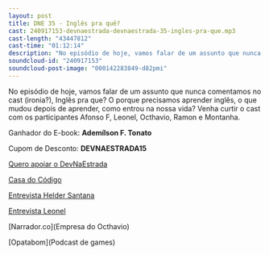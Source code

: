 ```yaml
---
layout: post
title: DNE 35 - Inglês pra quê?
cast: 240917153-devnaestrada-devnaestrada-35-ingles-pra-que.mp3
cast-length: "43447812"
cast-time: "01:12:14"
description: "No episódio de hoje, vamos falar de um assunto que nunca comentamos no cast (ironia?), Inglês pra que? O porque precisamos aprender inglês, o que mudou depois de aprender, como entrou na nossa vida? Venha curtir o cast com os participantes Afonso F, Leonel, Octhavio, Ramon e Montanha."
soundcloud-id: "240917153"
soundcloud-post-image: "000142283849-d82pmi"
---
```


No episódio de hoje, vamos falar de um assunto que nunca comentamos no cast (ironia?), Inglês pra que? O porque precisamos aprender inglês, o que mudou depois de aprender, como entrou na nossa vida? Venha curtir o cast com os participantes Afonso F, Leonel, Octhavio, Ramon e Montanha.

Ganhador do E-book: **Ademílson F. Tonato**

Cupom de Desconto: **DEVNAESTRADA15**

[Quero apoiar o DevNaEstrada](https://apoia.se/devnaestrada)

[Casa do Código](http://www.casadocodigo.com.br/)

[Entrevista Helder Santana](http://devnaestrada.com.br/2015/09/25/devcast-entrevista-helder.html)

[Entrevista Leonel](http://devnaestrada.com.br/2015/07/03/devcast-entrevista-leonel.html)

[Narrador.co](Empresa do Octhavio)

[Opatabom](Podcast de games)
